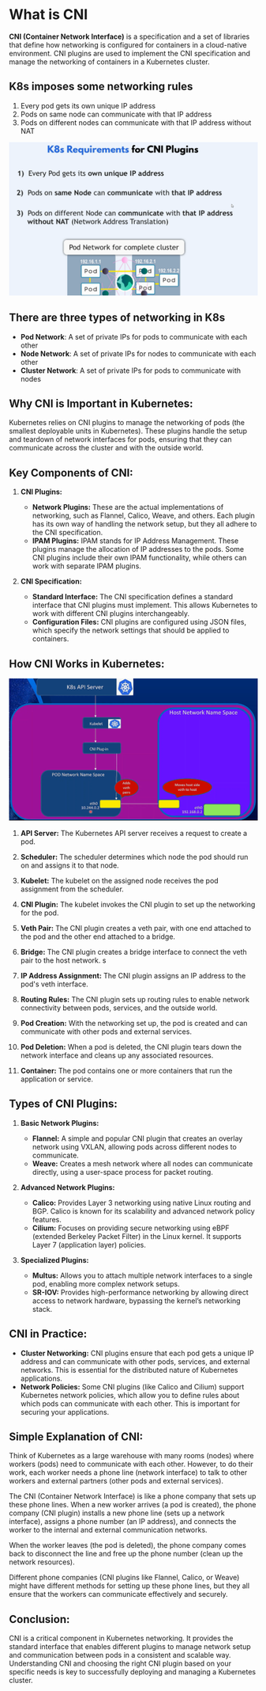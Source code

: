 # **What is CNI**

**CNI (Container Network Interface)** is a specification and a set of libraries that define how networking is configured for containers in a cloud-native environment. CNI plugins are used to implement the CNI specification and manage the networking of containers in a Kubernetes cluster.

## K8s imposes some networking rules

1. Every pod gets its own unique IP address
1. Pods on same node can communicate with that IP address
1. Pods on different nodes can communicate with that IP address without NAT

![alt text](images/k8s-network-model.png)

## There are three types of networking in K8s

- **Pod Network**: A set of private IPs for pods to communicate with each other
- **Node Network**: A set of private IPs for nodes to communicate with each other
- **Cluster Network**: A set of private IPs for pods to communicate with nodes

## **Why CNI is Important in Kubernetes:**

Kubernetes relies on CNI plugins to manage the networking of pods (the smallest deployable units in Kubernetes). These plugins handle the setup and teardown of network interfaces for pods, ensuring that they can communicate across the cluster and with the outside world.

## **Key Components of CNI:**

1. **CNI Plugins:**

   - **Network Plugins:** These are the actual implementations of networking, such as Flannel, Calico, Weave, and others. Each plugin has its own way of handling the network setup, but they all adhere to the CNI specification.
   - **IPAM Plugins:** IPAM stands for IP Address Management. These plugins manage the allocation of IP addresses to the pods. Some CNI plugins include their own IPAM functionality, while others can work with separate IPAM plugins.

2. **CNI Specification:**
   - **Standard Interface:** The CNI specification defines a standard interface that CNI plugins must implement. This allows Kubernetes to work with different CNI plugins interchangeably.
   - **Configuration Files:** CNI plugins are configured using JSON files, which specify the network settings that should be applied to containers.

## **How CNI Works in Kubernetes:**

![alt text](images/how-cni-works.png)

1. **API Server:** The Kubernetes API server receives a request to create a pod.

2. **Scheduler:** The scheduler determines which node the pod should run on and assigns it to that node.

3. **Kubelet:** The kubelet on the assigned node receives the pod assignment from the scheduler.

4. **CNI Plugin:** The kubelet invokes the CNI plugin to set up the networking for the pod.

5. **Veth Pair:** The CNI plugin creates a veth pair, with one end attached to the pod and the other end attached to a bridge.

6. **Bridge:** The CNI plugin creates a bridge interface to connect the veth pair to the host network.
   s
7. **IP Address Assignment:** The CNI plugin assigns an IP address to the pod's veth interface.

8. **Routing Rules:** The CNI plugin sets up routing rules to enable network connectivity between pods, services, and the outside world.

9. **Pod Creation:** With the networking set up, the pod is created and can communicate with other pods and external services.

10. **Pod Deletion:** When a pod is deleted, the CNI plugin tears down the network interface and cleans up any associated resources.

11. **Container:** The pod contains one or more containers that run the application or service.

## **Types of CNI Plugins:**

1. **Basic Network Plugins:**

   - **Flannel:** A simple and popular CNI plugin that creates an overlay network using VXLAN, allowing pods across different nodes to communicate.
   - **Weave:** Creates a mesh network where all nodes can communicate directly, using a user-space process for packet routing.

2. **Advanced Network Plugins:**

   - **Calico:** Provides Layer 3 networking using native Linux routing and BGP. Calico is known for its scalability and advanced network policy features.
   - **Cilium:** Focuses on providing secure networking using eBPF (extended Berkeley Packet Filter) in the Linux kernel. It supports Layer 7 (application layer) policies.

3. **Specialized Plugins:**
   - **Multus:** Allows you to attach multiple network interfaces to a single pod, enabling more complex network setups.
   - **SR-IOV:** Provides high-performance networking by allowing direct access to network hardware, bypassing the kernel’s networking stack.

## **CNI in Practice:**

- **Cluster Networking:** CNI plugins ensure that each pod gets a unique IP address and can communicate with other pods, services, and external networks. This is essential for the distributed nature of Kubernetes applications.
- **Network Policies:** Some CNI plugins (like Calico and Cilium) support Kubernetes network policies, which allow you to define rules about which pods can communicate with each other. This is important for securing your applications.

## **Simple Explanation of CNI:**

Think of Kubernetes as a large warehouse with many rooms (nodes) where workers (pods) need to communicate with each other. However, to do their work, each worker needs a phone line (network interface) to talk to other workers and external partners (other pods and external services).

The CNI (Container Network Interface) is like a phone company that sets up these phone lines. When a new worker arrives (a pod is created), the phone company (CNI plugin) installs a new phone line (sets up a network interface), assigns a phone number (an IP address), and connects the worker to the internal and external communication networks.

When the worker leaves (the pod is deleted), the phone company comes back to disconnect the line and free up the phone number (clean up the network resources).

Different phone companies (CNI plugins like Flannel, Calico, or Weave) might have different methods for setting up these phone lines, but they all ensure that the workers can communicate effectively and securely.

## **Conclusion:**

CNI is a critical component in Kubernetes networking. It provides the standard interface that enables different plugins to manage network setup and communication between pods in a consistent and scalable way. Understanding CNI and choosing the right CNI plugin based on your specific needs is key to successfully deploying and managing a Kubernetes cluster.

